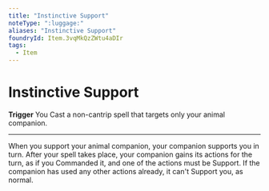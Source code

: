 ```yaml
---
title: "Instinctive Support"
noteType: ":luggage:"
aliases: "Instinctive Support"
foundryId: Item.3vqMkQzZWtu4aDIr
tags:
  - Item
---
```


# Instinctive Support

**Trigger** You Cast a non-cantrip spell that targets only your animal companion.

* * *

When you support your animal companion, your companion supports you in turn. After your spell takes place, your companion gains its actions for the turn, as if you Commanded it, and one of the actions must be Support. If the companion has used any other actions already, it can't Support you, as normal.
